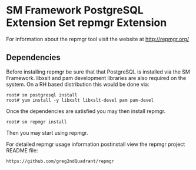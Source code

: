 # SM Framework PostgreSQL Extension Set repmgr Extension

For information about the repmgr tool visit the website at http://repmgr.org/

## Dependencies

Before installing repmgr be sure that that PostgreSQL is installed via
the SM Framework. libxslt and pam development libraries are also required on
the system. On a RH based distribution this would be done via:

    root# sm postgresql install
    root# yum install -y libxslt libxslt-devel pam pam-devel

Once the dependencies are satisfied you may then install repmgr.

    root# sm repmgr install

Then you may start using repmgr.

For detailed repmgr usage information postinstall view the repmgr project README
file:

    https://github.com/greg2ndQuadrant/repmgr

